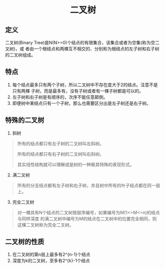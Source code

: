 # <center> 二叉树
## 定义
二叉树(Binary Tree)是N(N>=0)个结点的有限集合，该集合或者为空集(称为空二叉树)，或
者由一个根结点和两棵互不相交的、分别称为根结点的左子树和右子树的二叉树组成。

## 特点
1. 每个结点最多只有两个子树，所以二叉树中不存在度大于2的结点。注意不是只有两棵
子树，而是最多有，没有子树或者有一棵子树都是可以的。
2. 左子树和右子树是有顺序的，次序不能任意颠倒。
3. 即便树中某结点只有一个子树，那么也需要区分出是左子树还是右子树。

## 特殊的二叉树
1. 斜树
> 所有的结点都只有左子树的二叉树叫左斜树。
> 
> 所有的结点都只有右子树的二叉树叫右斜树。
> 
> 其实线性结构就可以理解成是树的一种极其特殊的表现形式。

2. 满二叉树
> 所有的分支结点都有左子树和右子树，并且树中所有的叶子结点都在同一层上。
> 
3. 完全二叉树
> 对一棵具有N个结点的二叉树按层序编号，如果编号为M(1<=M<=n)的结点与同样深度
> 的满二叉树中编号为M的结点在二叉树中的位置完全相同，则这棵二叉树称为完全二叉树。
> 

## 二叉树的性质
1. 在二叉树的第n层上最多有2^{n-1}个结点
2. 深度为k的二叉树，至多有2^{k}-1个结点